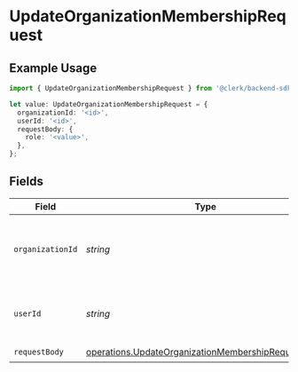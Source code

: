 # UpdateOrganizationMembershipRequest

## Example Usage

```typescript
import { UpdateOrganizationMembershipRequest } from '@clerk/backend-sdk/models/operations';

let value: UpdateOrganizationMembershipRequest = {
  organizationId: '<id>',
  userId: '<id>',
  requestBody: {
    role: '<value>',
  },
};
```

## Fields

| Field            | Type                                                                                                                     | Required           | Description                                          |
| ---------------- | ------------------------------------------------------------------------------------------------------------------------ | ------------------ | ---------------------------------------------------- |
| `organizationId` | _string_                                                                                                                 | :heavy_check_mark: | The ID of the organization the membership belongs to |
| `userId`         | _string_                                                                                                                 | :heavy_check_mark: | The ID of the user that this membership belongs to   |
| `requestBody`    | [operations.UpdateOrganizationMembershipRequestBody](../../models/operations/updateorganizationmembershiprequestbody.md) | :heavy_check_mark: | N/A                                                  |
